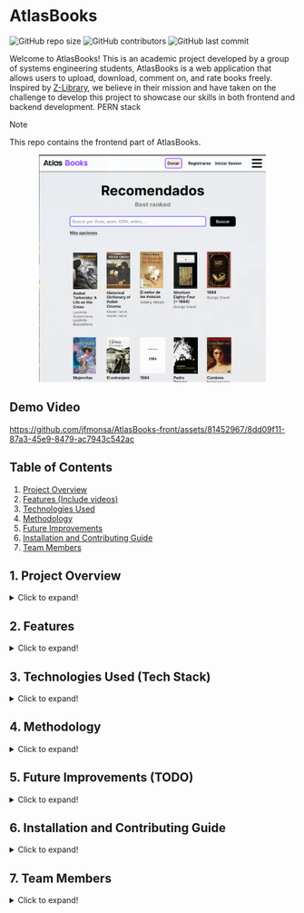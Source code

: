 # AtlasBooks

![GitHub repo size](https://img.shields.io/github/repo-size/jfmonsa/AtlasBooks-front)
![GitHub contributors](https://img.shields.io/github/contributors/jfmonsa/AtlasBooks-front)
![GitHub last commit](https://img.shields.io/github/last-commit/jfmonsa/AtlasBooks-front)

Welcome to AtlasBooks! This is an academic project developed by a group of systems engineering students, AtlasBooks is a web application that allows users to upload, download, comment on, and rate books freely. Inspired by [Z-Library](https://singlelogin.re/), we believe in their mission and have taken on the challenge to develop this project to showcase our skills in both frontend and backend development.
PERN stack

> [!NOTE]  
> This repo contains the frontend part of AtlasBooks.

<p align="center">
  <img alt="" src="./public/home-screenshot.png"  style="height:400px">
</p>

## Demo Video
https://github.com/jfmonsa/AtlasBooks-front/assets/81452967/8dd09f11-87a3-45e9-8479-ac7943c542ac


## Table of Contents

1. [Project Overview](#1-project-overview)
2. [Features (Include videos)](#2-features)
3. [Technologies Used](#3-technologies-used-tech-stack)
4. [Methodology](#4-methodology)
5. [Future Improvements](#5-future-improvements-todo)
6. [Installation and Contributing Guide](#6-installation-and-contributing-guide)
7. [Team Members](#7-team-members)

## 1. Project Overview

<details>
  <summary>Click to expand!</summary>
  
  The technical implementation of the PERN stack allowed us to structure and develop our virtual library project efficiently and organized. This combination facilitated a clear division between frontend and backend, promoting agile and collaborative     development that resulted in a robust and scalable product. Our project highlighted the importance and benefits of teamwork and effective communication through the Scrum methodology, ensuring continuous delivery of value.

We hope you find AtlasBooks a useful and inspiring project. Thank you for your interest!

</details>
  
## 2. Features
<details>
  <summary>Click to expand!</summary>
  
  
  ### User Profiles
  - **Registration and Authentication**: Users can sign up and authenticate using JWT.
  - **Profile Information**: Each user has a profile with personal information (name, email, country, etc.).
  - **Download History**: Users can view a history of the books they have downloaded.

### Home Page

- **Recommended feed**: 50 books recommended by the backend algorithm.
- **Searcher**: Users can search for books using filters like author, title, publication date, and categories.

### Book Uploads

- **Add New Books**: Users can upload books to the library.
- **Upload Form**: Includes fields such as title, author, description, cover, and category also Drag and Drop custom inputs for book files and path cover files

### In the Page of each book

- **Download**: Users can download a book in the available formats
- **Add book to a list**: Users can add a book to a list.
- **Recommendations**: Based on users' book lists and download history, the application suggests books that might interest them.
- **Comments**: Users can comment on books to share their opinions.
- **Book Ratings**: Users can rate the books they have read.
- **Share**: Users can share a book page in the main social networks
- **Report a book**: Users can report a book to the atlasBooks' staff if there is inappropriate content.

### Book List Management

- **Create Lists**: Users can create personalized book lists.
- **View Lists**: Users can view their lists and the books they've added.
- **Public Lists**: Lists can be made visible to all users on the platform, users can search them by a Searcher.

### Admin options

- **Manage Users**: Admins have additional sections in its profile page that allow them to search for users and ban/un-ban also to look reports made by users
</details>

## 3. Technologies Used (Tech Stack)

<details>
  <summary>Click to expand!</summary>
  
  - **Frontend**: Developed with React.js using Vite, along with CSS (Responsive design), HTML, and JavaScript.
  - **Backend**: Built using Node.js and Express.
  - **Database**: PostgreSQL for efficient data storage and retrieval.
  
  ### Other Tools
  - **Jira**: Used for managing user stories and tasks.
  - **Figma**: Utilized for UI/UX design. you can see the desing [here](https://www.figma.com/design/mgwoKhiK6PWJEddFpD78te/AtlasBooks?node-id=0-1&t=AN7QX4QfWvHQWtBI-1)
</details>

## 4. Methodology

<details>
  <summary>Click to expand!</summary>
  
  We used agile methodologies, specifically Scrum, to manage our project and Jira as the management tool for the project
</details>

## 5. Future Improvements (TODO)

<details>
    <summary>Click to expand!</summary>
  
  - Proper deployment: Mainly due to backend issues with dynamic storage for books.
  - Replace cookies with local storage due to chrome third-party cookies policy.
  - Discover list page pending (backend + frontend implementation).
</details>

## 6. Installation and Contributing Guide

<details>
    <summary>Click to expand!</summary>
  
  We welcome contributions! Please read our [contributing guidelines](CONTRIBUTING.md) before you start.
</details>

## 7. Team Members

<details>
    <summary>Click to expand!</summary>
  
  If you have any questions, feel free to reach out to us at:
  
  - [Juan Felipe Monsalve Vargas](https://github.com/jfmonsa) - [Email](mailto:juan.felipe.monsalve@correounivalle.edu.co)
  - [Jose Luis Ramos Arango](https://github.com/RamSterB) - [Email](mailto:jose.luis.ramos@correounivalle.edu.co)
  - [Juan Sebastian Marin Serna](https://github.com/JSebastianMarin) - [Email](mailto:juan.marin.serna@correounivalle.edu.co)
  - [Juan Pablo Idarraga](https://github.com/JuanPidarraga) - [Email](mailto:idarraga.juan@correounivalle.edu.co)
  - [Leider Santiago Cortez](https://github.com/LeiderCortes) - [Email](mailto:cortes.leider@correounivalle.edu.co)
</details>
